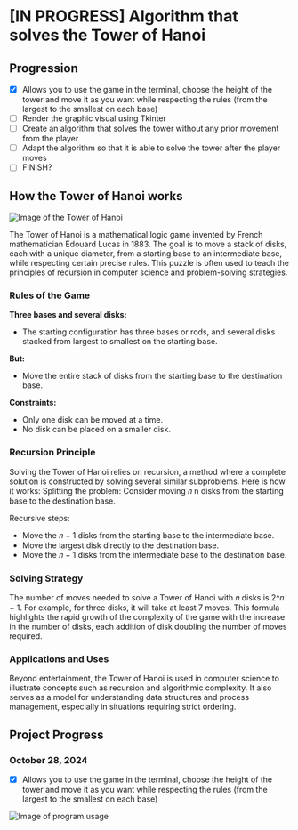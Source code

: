 # [IN PROGRESS] Algorithm that solves the Tower of Hanoi

## Progression 
- [X] Allows you to use the game in the terminal, choose the height of the tower and move it as you want while respecting the rules (from the largest to the smallest on each base)
- [ ] Render the graphic visual using Tkinter
- [ ] Create an algorithm that solves the tower without any prior movement from the player
- [ ] Adapt the algorithm so that it is able to solve the tower after the player moves
- [ ] FINISH?

## How the Tower of Hanoi works
![Image of the Tower of Hanoi](https://cdn.kastatic.org/ka-perseus-images/5b5fb2670c9a185b2666637461e40c805fcc9ea5.png)

The Tower of Hanoi is a mathematical logic game invented by French mathematician Édouard Lucas in 1883. The goal is to move a stack of disks, each with a unique diameter, from a starting base to an intermediate base, while respecting certain precise rules. This puzzle is often used to teach the principles of recursion in computer science and problem-solving strategies.

### Rules of the Game

**Three bases and several disks:**
- The starting configuration has three bases or rods, and several disks stacked from largest to smallest on the starting base.

**But:**
- Move the entire stack of disks from the starting base to the destination base.

**Constraints:**
- Only one disk can be moved at a time.
- No disk can be placed on a smaller disk.

### Recursion Principle

Solving the Tower of Hanoi relies on recursion, a method where a complete solution is constructed by solving several similar subproblems. Here is how it works: Splitting the problem: Consider moving 𝑛 n disks from the starting base to the destination base.

Recursive steps:
- Move the 𝑛 − 1 disks from the starting base to the intermediate base.
- Move the largest disk directly to the destination base.
- Move the 𝑛 − 1 disks from the intermediate base to the destination base.

### Solving Strategy

The number of moves needed to solve a Tower of Hanoi with 𝑛 disks is 2^𝑛 − 1. For example, for three disks, it will take at least 7 moves. This formula highlights the rapid growth of the complexity of the game with the increase in the number of disks, each addition of disk doubling the number of moves required.

### Applications and Uses

Beyond entertainment, the Tower of Hanoi is used in computer science to illustrate concepts such as recursion and algorithmic complexity. It also serves as a model for understanding data structures and process management, especially in situations requiring strict ordering.

## Project Progress

### October 28, 2024
- [X] Allows you to use the game in the terminal, choose the height of the tower and move it as you want while respecting the rules (from the largest to the smallest on each base)

![Image of program usage](https://github.com/user-attachments/assets/6fbe7d8d-ab3d-4f7c-840b-6dc976da570e)
